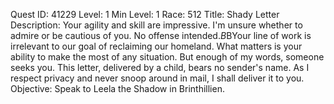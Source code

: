 Quest ID: 41229
Level: 1
Min Level: 1
Race: 512
Title: Shady Letter
Description: Your agility and skill are impressive. I'm unsure whether to admire or be cautious of you. No offense intended.$B$BYour line of work is irrelevant to our goal of reclaiming our homeland. What matters is your ability to make the most of any situation. But enough of my words, someone seeks you. This letter, delivered by a child, bears no sender's name. As I respect privacy and never snoop around in mail, I shall deliver it to you.
Objective: Speak to Leela the Shadow in Brinthillien.
